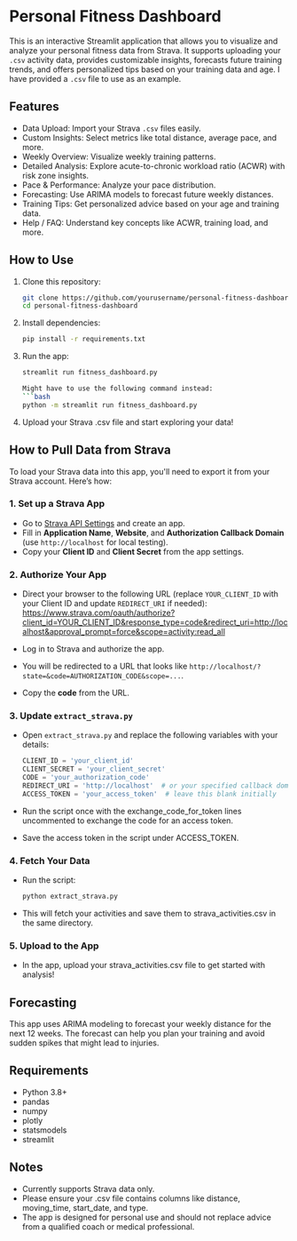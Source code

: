 # Personal Fitness Dashboard

This is an interactive Streamlit application that allows you to visualize and analyze your personal fitness data from Strava. It supports uploading your `.csv` activity data, provides customizable insights, forecasts future training trends, and offers personalized tips based on your training data and age. I have provided a `.csv` file to use as an example.

## Features

- Data Upload: Import your Strava `.csv` files easily.
- Custom Insights: Select metrics like total distance, average pace, and more.
- Weekly Overview: Visualize weekly training patterns.
- Detailed Analysis: Explore acute-to-chronic workload ratio (ACWR) with risk zone insights.
- Pace & Performance: Analyze your pace distribution.
- Forecasting: Use ARIMA models to forecast future weekly distances.
- Training Tips: Get personalized advice based on your age and training data.
- Help / FAQ: Understand key concepts like ACWR, training load, and more.

## How to Use

1. Clone this repository:
   ```bash
   git clone https://github.com/yourusername/personal-fitness-dashboard.git
   cd personal-fitness-dashboard

2. Install dependencies:
   ```bash
   pip install -r requirements.txt

3. Run the app:
   ```bash
   streamlit run fitness_dashboard.py

   Might have to use the following command instead:
   ```bash
   python -m streamlit run fitness_dashboard.py

4. Upload your Strava .csv file and start exploring your data!

## How to Pull Data from Strava

To load your Strava data into this app, you'll need to export it from your Strava account. Here’s how:

### 1. Set up a Strava App
- Go to [Strava API Settings](https://www.strava.com/settings/api) and create an app.
- Fill in **Application Name**, **Website**, and **Authorization Callback Domain** (use `http://localhost` for local testing).
- Copy your **Client ID** and **Client Secret** from the app settings.

### 2. Authorize Your App
- Direct your browser to the following URL (replace `YOUR_CLIENT_ID` with your Client ID and update `REDIRECT_URI` if needed):
https://www.strava.com/oauth/authorize?client_id=YOUR_CLIENT_ID&response_type=code&redirect_uri=http://localhost&approval_prompt=force&scope=activity:read_all

- Log in to Strava and authorize the app.
- You will be redirected to a URL that looks like `http://localhost/?state=&code=AUTHORIZATION_CODE&scope=...`.
- Copy the **code** from the URL.

### 3. Update `extract_strava.py`
- Open `extract_strava.py` and replace the following variables with your details:

  ```python
  CLIENT_ID = 'your_client_id'
  CLIENT_SECRET = 'your_client_secret'
  CODE = 'your_authorization_code'
  REDIRECT_URI = 'http://localhost'  # or your specified callback domain
  ACCESS_TOKEN = 'your_access_token'  # leave this blank initially

- Run the script once with the exchange_code_for_token lines uncommented to exchange the code for an access token.
- Save the access token in the script under ACCESS_TOKEN.

### 4. Fetch Your Data
- Run the script:
  ```bash
  python extract_strava.py

- This will fetch your activities and save them to strava_activities.csv in the same directory.

### 5. Upload to the App
- In the app, upload your strava_activities.csv file to get started with analysis!
 
## Forecasting
This app uses ARIMA modeling to forecast your weekly distance for the next 12 weeks. The forecast can help you plan your training and avoid sudden spikes that might lead to injuries.

## Requirements
- Python 3.8+
- pandas
- numpy
- plotly
- statsmodels
- streamlit

## Notes
- Currently supports Strava data only.
- Please ensure your .csv file contains columns like distance, moving_time, start_date, and type.
- The app is designed for personal use and should not replace advice from a qualified coach or medical professional.
